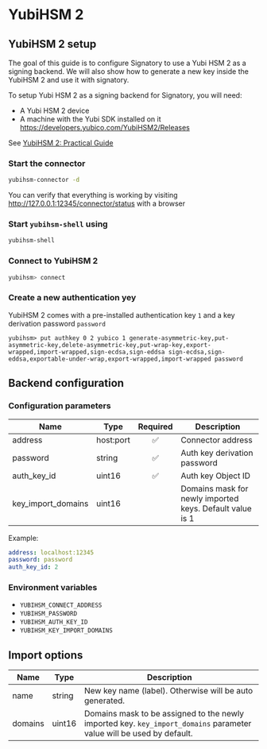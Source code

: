 # YubiHSM 2

## YubiHSM 2 setup

The goal of this guide is to configure Signatory to use a Yubi HSM 2 as a signing backend. We will also show how to generate a new key inside the YubiHSM 2 and use it with signatory.

To setup Yubi HSM 2 as a signing backend for Signatory, you will need:

* A Yubi HSM 2 device
* A machine with the Yubi SDK installed on it https://developers.yubico.com/YubiHSM2/Releases

See [YubiHSM 2: Practical Guide](https://developers.yubico.com/YubiHSM2/Usage_Guides/YubiHSM_quick_start_tutorial.html)

### Start the connector

```sh
yubihsm-connector -d
```

You can verify that everything is working by visiting http://127.0.0.1:12345/connector/status with a browser

### Start `yubihsm-shell` using

```sh
yubihsm-shell
```

### Connect to YubiHSM 2

```sh
yubihsm> connect
```

### Create a new authentication yey

YubiHSM 2 comes with a pre-installed authentication key `1` and a key derivation password `password`

```
yubihsm> put authkey 0 2 yubico 1 generate-asymmetric-key,put-asymmetric-key,delete-asymmetric-key,put-wrap-key,export-wrapped,import-wrapped,sign-ecdsa,sign-eddsa sign-ecdsa,sign-eddsa,exportable-under-wrap,export-wrapped,import-wrapped password
```

## Backend configuration

### Configuration parameters

Name | Type | Required | Description
-----|------|:--------:|------------
address | host:port | ✅ | Connector address
password | string | ✅ | Auth key derivation password 
auth_key_id | uint16 | ✅ | Auth key Object ID
key_import_domains | uint16 | | Domains mask for newly imported keys. Default value is 1

Example:

```yaml
address: localhost:12345
password: password
auth_key_id: 2
```

### Environment variables

* `YUBIHSM_CONNECT_ADDRESS`
* `YUBIHSM_PASSWORD`
* `YUBIHSM_AUTH_KEY_ID`
* `YUBIHSM_KEY_IMPORT_DOMAINS`

## Import options

Name | Type | Description
-----|------|------------
name | string | New key name (label). Otherwise will be auto generated.
domains | uint16 | Domains mask to be assigned to the newly imported key. `key_import_domains` parameter value will be used by default.